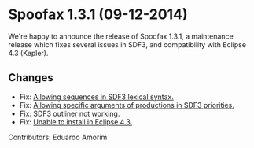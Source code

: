 # Spoofax 1.3.1 (09-12-2014)

We're happy to announce the release of Spoofax 1.3.1, a maintenance release which fixes several issues in SDF3, and compatibility with Eclipse 4.3 (Kepler).

## Changes

* Fix: [Allowing sequences in SDF3 lexical syntax.](http://yellowgrass.org/issue/Spoofax/929)
* Fix: [Allowing specific arguments of productions in SDF3 priorities.](http://yellowgrass.org/issue/Spoofax/934)
* Fix: SDF3 outliner not working.
* Fix: [Unable to install in Eclipse 4.3.](http://yellowgrass.org/issue/Spoofax/931)

Contributors: Eduardo Amorim
